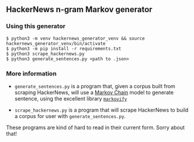 ## HackerNews n-gram Markov generator

### Using this generator

```
$ python3 -m venv hackernews_generator_venv && source hackernews_generator_venv/bin/activate
$ python3 -m pip install -r requirements.txt
$ python3 scrape_hackernews.py
$ python3 generate_sentences.py <path to .json>
```

### More information

* `generate_sentences.py` is a program that, given a corpus built from scraping
  HackerNews, will use a [Markov Chain](https://en.wikipedia.org/wiki/Markov_chain)
  model to generate sentence, using the excellent library [`markovify`](https://github.com/jsvine/markovify)

* `scrape_hackernews.py` is a program that will scrape HackerNews to build a
  corpus for user with `generate_sentences.py`.


These programs are kind of hard to read in their current form. Sorry about that!
